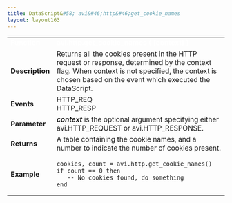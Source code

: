 ```yaml
---
title: DataScript&#58; avi&#46;http&#46;get_cookie_names
layout: layout163
---
```

<table class="table table-hover table table-bordered table-hover">  
<tbody>       
<tr>   
<td><font size="3" color="white"><strong>Function</strong></font></td>
<td><font color="white"><b>avi.http.get_cookie_names ( [context] )</b></font></td>
</tr>
<tr>   
<td><font size="3"><strong>Description</strong></font></td>
<td>Returns all the cookies present in the HTTP request or response, determined by the context flag.  When context is not specified, the context is chosen based on the event which executed the DataScript.</td>
</tr>
<tr>   
<td><font size="3"><strong>Events</strong></font></td>
<td>HTTP_REQ<br> HTTP_RESP</td>
</tr>
<tr>   
<td><font size="3"><strong>Parameter</strong></font></td>
<td><strong><em>context</em> </strong>is the optional argument specifying either avi.HTTP_REQUEST or avi.HTTP_RESPONSE.</td>
</tr>
<tr>   
<td><font size="3"><strong>Returns</strong></font></td>
<td>A table containing the cookie names, and a number to indicate the number of cookies present.</td>
</tr>
<tr>   
<td><font size="3"><strong>Example</strong></font></td>
<td><!-- Crayon Syntax Highlighter v2.7.1 --> <pre><code class="language-lua">cookies, count = avi.http.get_cookie_names()
if count == 0 then
   -- No cookies found, do something
end</code></pre> 
<!-- [Format Time: 0.0013 seconds] --></td>
</tr>
</tbody>
</table> 